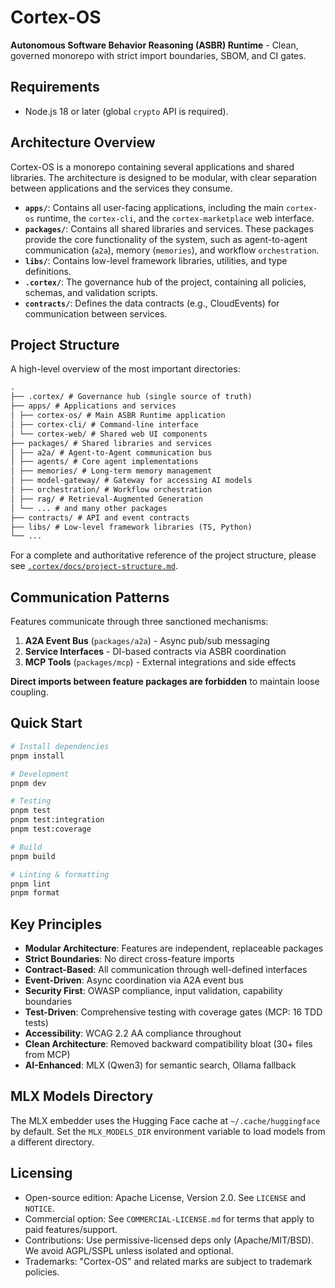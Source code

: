 # Cortex-OS

**Autonomous Software Behavior Reasoning (ASBR) Runtime** - Clean, governed monorepo with strict import boundaries, SBOM, and CI gates.

## Requirements

- Node.js 18 or later (global `crypto` API is required).

## Architecture Overview

Cortex-OS is a monorepo containing several applications and shared libraries. The architecture is designed to be modular, with clear separation between applications and the services they consume.

- **`apps/`**: Contains all user-facing applications, including the main `cortex-os` runtime, the `cortex-cli`, and the `cortex-marketplace` web interface.
- **`packages/`**: Contains all shared libraries and services. These packages provide the core functionality of the system, such as agent-to-agent communication (`a2a`), memory (`memories`), and workflow `orchestration`.
- **`libs/`**: Contains low-level framework libraries, utilities, and type definitions.
- **`.cortex/`**: The governance hub of the project, containing all policies, schemas, and validation scripts.
- **`contracts/`**: Defines the data contracts (e.g., CloudEvents) for communication between services.

## Project Structure

A high-level overview of the most important directories:

```markdown
.
├── .cortex/ # Governance hub (single source of truth)
├── apps/ # Applications and services
│ ├── cortex-os/ # Main ASBR Runtime application
│ ├── cortex-cli/ # Command-line interface
│ └── cortex-web/ # Shared web UI components
├── packages/ # Shared libraries and services
│ ├── a2a/ # Agent-to-Agent communication bus
│ ├── agents/ # Core agent implementations
│ ├── memories/ # Long-term memory management
│ ├── model-gateway/ # Gateway for accessing AI models
│ ├── orchestration/ # Workflow orchestration
│ ├── rag/ # Retrieval-Augmented Generation
│ └── ... # and many other packages
├── contracts/ # API and event contracts
├── libs/ # Low-level framework libraries (TS, Python)
└── ...
```

For a complete and authoritative reference of the project structure, please see [`.cortex/docs/project-structure.md`](./.cortex/docs/project-structure.md).

## Communication Patterns

Features communicate through three sanctioned mechanisms:

1. **A2A Event Bus** (`packages/a2a`) - Async pub/sub messaging
2. **Service Interfaces** - DI-based contracts via ASBR coordination
3. **MCP Tools** (`packages/mcp`) - External integrations and side effects

**Direct imports between feature packages are forbidden** to maintain loose coupling.

## Quick Start

```bash
# Install dependencies
pnpm install

# Development
pnpm dev

# Testing
pnpm test
pnpm test:integration
pnpm test:coverage

# Build
pnpm build

# Linting & formatting
pnpm lint
pnpm format
```

## Key Principles

- **Modular Architecture**: Features are independent, replaceable packages
- **Strict Boundaries**: No direct cross-feature imports
- **Contract-Based**: All communication through well-defined interfaces
- **Event-Driven**: Async coordination via A2A event bus
- **Security First**: OWASP compliance, input validation, capability boundaries
- **Test-Driven**: Comprehensive testing with coverage gates (MCP: 16 TDD tests)
- **Accessibility**: WCAG 2.2 AA compliance throughout
- **Clean Architecture**: Removed backward compatibility bloat (30+ files from MCP)
- **AI-Enhanced**: MLX (Qwen3) for semantic search, Ollama fallback

## MLX Models Directory

The MLX embedder uses the Hugging Face cache at `~/.cache/huggingface` by default. Set the `MLX_MODELS_DIR` environment variable to load models from a different directory.

## Licensing

- Open-source edition: Apache License, Version 2.0. See `LICENSE` and `NOTICE`.
- Commercial option: See `COMMERCIAL-LICENSE.md` for terms that apply to paid features/support.
- Contributions: Use permissive-licensed deps only (Apache/MIT/BSD). We avoid AGPL/SSPL unless isolated and optional.
- Trademarks: "Cortex-OS" and related marks are subject to trademark policies.
